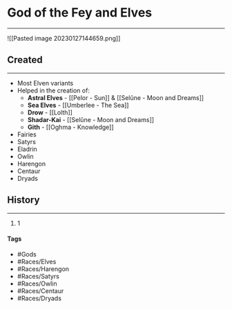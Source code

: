 # God of the Fey and Elves 
---
![[Pasted image 20230127144659.png]]

## Created
---
- Most Elven variants
- Helped in the creation of: 
	- **Astral Elves** - [[Pelor - Sun]] & [[Selûne - Moon and Dreams]]
	- **Sea Elves** - [[Umberlee - The Sea]]
	- **Drow** - [[Lolth]]
	- **Shadar-Kai** - [[Selûne - Moon and Dreams]]
	- **Gith** - [[Oghma - Knowledge]]
- Fairies
- Satyrs
- Eladrin
- Owlin
- Harengon
- Centaur
- Dryads

## History
---
1. 1 

#### Tags
- #Gods 
- #Races/Elves 
- #Races/Harengon 
- #Races/Satyrs 
- #Races/Owlin 
- #Races/Centaur 
- #Races/Dryads
